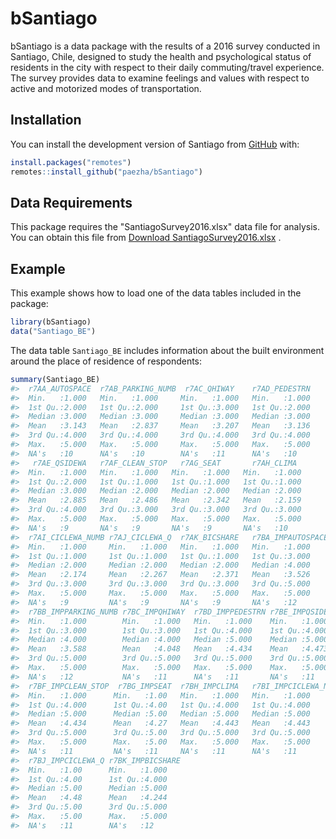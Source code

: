 
<!-- README.md is generated from README.Rmd. Please edit that file -->

# bSantiago

<!-- badges: start -->
<!-- badges: end -->

bSantiago is a data package with the results of a 2016 survey conducted
in Santiago, Chile, designed to study the health and psychological
status of residents in the city with respect to their daily
commuting/travel experience. The survey provides data to examine
feelings and values with respect to active and motorized modes of
transportation.

## Installation

You can install the development version of Santiago from
[GitHub](https://github.com/) with:

``` r
install.packages("remotes")
remotes::install_github("paezha/bSantiago")
```


## Data Requirements
This package requires the "SantiagoSurvey2016.xlsx" data file for analysis. You can obtain this file from [Download SantiagoSurvey2016.xlsx](https://github.com/paezha/bSantiago/blob/master/data/SantiagoSurvey2016.xlsx)
.


## Example

This example shows how to load one of the data tables included in the
package:

``` r
library(bSantiago)
data("Santiago_BE")
```

The data table `Santiago_BE` includes information about the built
environment around the place of residence of respondents:

``` r
summary(Santiago_BE)
#>  r7AA_AUTOSPACE  r7AB_PARKING_NUMB  r7AC_QHIWAY    r7AD_PEDESTRN  
#>  Min.   :1.000   Min.   :1.000     Min.   :1.000   Min.   :1.000  
#>  1st Qu.:2.000   1st Qu.:2.000     1st Qu.:3.000   1st Qu.:2.000  
#>  Median :3.000   Median :3.000     Median :3.000   Median :3.000  
#>  Mean   :3.143   Mean   :2.837     Mean   :3.207   Mean   :3.136  
#>  3rd Qu.:4.000   3rd Qu.:4.000     3rd Qu.:4.000   3rd Qu.:4.000  
#>  Max.   :5.000   Max.   :5.000     Max.   :5.000   Max.   :5.000  
#>  NA's   :10      NA's   :10        NA's   :11      NA's   :10     
#>   r7AE_QSIDEWA   r7AF_CLEAN_STOP   r7AG_SEAT       r7AH_CLIMA   
#>  Min.   :1.000   Min.   :1.000   Min.   :1.000   Min.   :1.000  
#>  1st Qu.:2.000   1st Qu.:1.000   1st Qu.:1.000   1st Qu.:1.000  
#>  Median :3.000   Median :2.000   Median :2.000   Median :2.000  
#>  Mean   :2.885   Mean   :2.486   Mean   :2.342   Mean   :2.159  
#>  3rd Qu.:4.000   3rd Qu.:3.000   3rd Qu.:3.000   3rd Qu.:3.000  
#>  Max.   :5.000   Max.   :5.000   Max.   :5.000   Max.   :5.000  
#>  NA's   :9       NA's   :9       NA's   :9       NA's   :10     
#>  r7AI_CICLEWA_NUMB r7AJ_CICLEWA_Q  r7AK_BICSHARE   r7BA_IMPAUTOSPACE
#>  Min.   :1.000     Min.   :1.000   Min.   :1.000   Min.   :1.000    
#>  1st Qu.:1.000     1st Qu.:1.000   1st Qu.:1.000   1st Qu.:3.000    
#>  Median :2.000     Median :2.000   Median :2.000   Median :4.000    
#>  Mean   :2.174     Mean   :2.267   Mean   :2.371   Mean   :3.526    
#>  3rd Qu.:3.000     3rd Qu.:3.000   3rd Qu.:3.000   3rd Qu.:5.000    
#>  Max.   :5.000     Max.   :5.000   Max.   :5.000   Max.   :5.000    
#>  NA's   :9         NA's   :9       NA's   :9       NA's   :12       
#>  r7BB_IMPPARKING_NUMB r7BC_IMPQHIWAY  r7BD_IMPPEDESTRN r7BE_IMPQSIDEWA
#>  Min.   :1.000        Min.   :1.000   Min.   :1.000    Min.   :1.000  
#>  1st Qu.:3.000        1st Qu.:3.000   1st Qu.:4.000    1st Qu.:4.000  
#>  Median :4.000        Median :4.000   Median :5.000    Median :5.000  
#>  Mean   :3.588        Mean   :4.048   Mean   :4.434    Mean   :4.473  
#>  3rd Qu.:5.000        3rd Qu.:5.000   3rd Qu.:5.000    3rd Qu.:5.000  
#>  Max.   :5.000        Max.   :5.000   Max.   :5.000    Max.   :5.000  
#>  NA's   :12           NA's   :11      NA's   :11       NA's   :11     
#>  r7BF_IMPCLEAN_STOP  r7BG_IMPSEAT  r7BH_IMPCLIMA   r7BI_IMPCICLEWA_NUMB
#>  Min.   :1.000      Min.   :1.00   Min.   :1.000   Min.   :1.000       
#>  1st Qu.:4.000      1st Qu.:4.00   1st Qu.:4.000   1st Qu.:4.000       
#>  Median :5.000      Median :5.00   Median :5.000   Median :5.000       
#>  Mean   :4.434      Mean   :4.27   Mean   :4.443   Mean   :4.443       
#>  3rd Qu.:5.000      3rd Qu.:5.00   3rd Qu.:5.000   3rd Qu.:5.000       
#>  Max.   :5.000      Max.   :5.00   Max.   :5.000   Max.   :5.000       
#>  NA's   :11         NA's   :11     NA's   :11      NA's   :11          
#>  r7BJ_IMPCICLEWA_Q r7BK_IMPBICSHARE
#>  Min.   :1.00      Min.   :1.000   
#>  1st Qu.:4.00      1st Qu.:4.000   
#>  Median :5.00      Median :5.000   
#>  Mean   :4.48      Mean   :4.244   
#>  3rd Qu.:5.00      3rd Qu.:5.000   
#>  Max.   :5.00      Max.   :5.000   
#>  NA's   :11        NA's   :12
```
